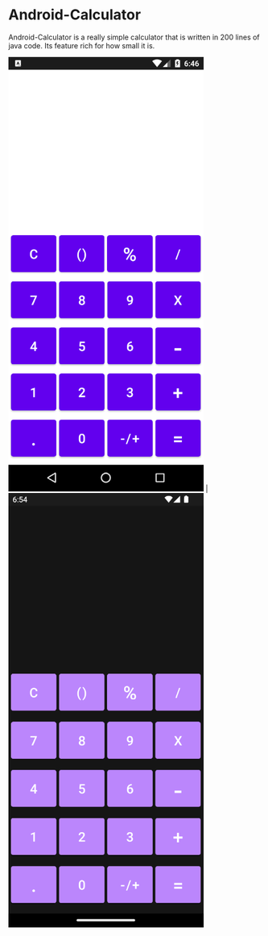 # Android-Calculator

Android-Calculator is a really simple calculator that is
written in 200 lines of java code. Its feature rich for how small it is.

![](https://github.com/decqart/Android-Calculator/blob/master/calc-light-screenshot.png) | ![](https://github.com/decqart/Android-Calculator/blob/master/calc-dark-screenshot.png)
